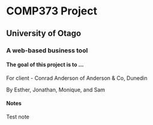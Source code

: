 <h1>COMP373 Project</h1>
<h2>University of Otago</h2>
<h3>A web-based business tool</h3>
<h4>The goal of this project is to ...</h4>
For client - Conrad Anderson of Anderson & Co, Dunedin

By Esther, Jonathan, Monique, and Sam


<h4>Notes</h4>
Test note
